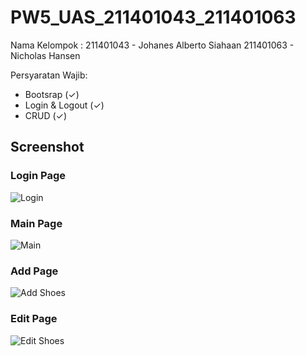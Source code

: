 # PW5_UAS_211401043_211401063

Nama Kelompok :
211401043 - Johanes Alberto Siahaan
211401063 - Nicholas Hansen

Persyaratan Wajib: 
- Bootsrap (✓)
- Login & Logout (✓)
- CRUD (✓)

## Screenshot

### Login Page
![Login](https://user-images.githubusercontent.com/114633707/208704746-796ab348-33ef-4c20-b99a-a8e2219a0350.png)

### Main Page
![Main](https://user-images.githubusercontent.com/114633707/208704775-d4cba5c4-8efc-4959-9256-fd50655cf01e.png)

### Add Page
![Add Shoes](https://user-images.githubusercontent.com/114633707/208704891-d82ca7f6-0045-4621-b516-3b988e92ad0f.png)

### Edit Page
![Edit Shoes](https://user-images.githubusercontent.com/114633707/208704846-d36255f9-8a90-4a1e-86c3-1fb575ecc034.png)
